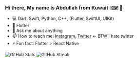 

### Hi there, My name is Abdullah from Kuwait 🇰🇼 👋


- 💻 Dart, Swift, Python, C++, (Flutter, SwiftUI, UIKit)
- 💙 Flutter
- 💬 Ask me about anything
- 📫 How to reach me: [Instagram](https://www.instagram.com/developer.kw/), [Twitter](https://twitter.com/a_munaikh) <- BTW I hate twitter
- ⚡️ Fun fact: Flutter > React Native 


<!-- ![GitHub Stats](https://github-readme-stats.vercel.app/api?username=munaikh&count_private=true&theme=blueberry&show_icons=true) -->
<!-- [![GitHub Streak](http://github-readme-streak-stats.herokuapp.com?user=munaikh&theme=blueberry)](https://git.io/streak-stats) -->
![GitHub Stats](https://github-readme-stats.vercel.app/api?username=munaikh&count_private=true&show_icons=true&theme=blueberry)
![GitHub Streak](http://github-readme-streak-stats.herokuapp.com?user=munaikh&theme=blueberry)
